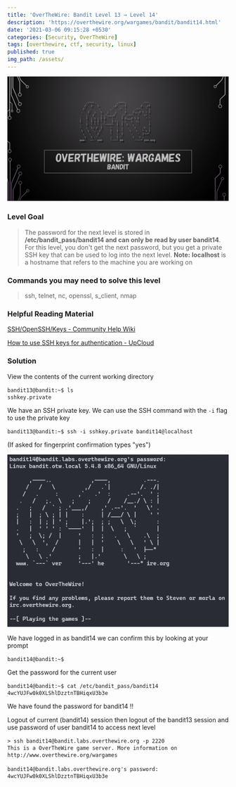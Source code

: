 ```yaml
---
title: 'OverTheWire: Bandit Level 13 → Level 14'
description: 'https://overthewire.org/wargames/bandit/bandit14.html'
date: '2021-03-06 09:15:28 +0530'
categories: [Security, OverTheWire]
tags: [overthewire, ctf, security, linux]
published: true
img_path: /assets/
---
```


![OverTheWire Banner](images/overthewire-banner.png)

### Level Goal

> The password for the next level is stored in **/etc/bandit_pass/bandit14 and can only be read by user bandit14**. For this level, you don't get the next password, but you get a private SSH key that can be used to log into the next level. **Note:** **localhost** is a hostname that refers to the machine you are working on

### Commands you may need to solve this level

> ssh, telnet, nc, openssl, s_client, nmap

### Helpful Reading Material

[SSH/OpenSSH/Keys - Community Help Wiki](https://help.ubuntu.com/community/SSH/OpenSSH/Keys)

[How to use SSH keys for authentication - UpCloud](https://upcloud.com/community/tutorials/use-ssh-keys-authentication/)

### Solution

View the contents of the current working directory

```
bandit13@bandit:~$ ls  
sshkey.private
```

We have an SSH private key. We can use the SSH command with the `-i` flag to use the private key

```
bandit13@bandit:~$ ssh -i sshkey.private bandit14@localhost
```

(If asked for fingerprint confirmation types "yes")

![Login to Level 14|460](images/bandit-13-14/level-14-accessed.png)

We have logged in as bandit14 we can confirm this by looking at your prompt

```
bandit14@bandit:~$
```

Get the password for the current user

```
bandit14@bandit:~$ cat /etc/bandit_pass/bandit14  
4wcYUJFw0k0XLShlDzztnTBHiqxU3b3e
```

We have found the password for bandit14 !!

Logout of current (bandit14) session then logout of the bandit13 session and use password of user bandit14 to access next level

```
> ssh bandit14@bandit.labs.overthewire.org -p 2220  
This is a OverTheWire game server. More information on http://www.overthewire.org/wargames

bandit14@bandit.labs.overthewire.org's password: 4wcYUJFw0k0XLShlDzztnTBHiqxU3b3e
```